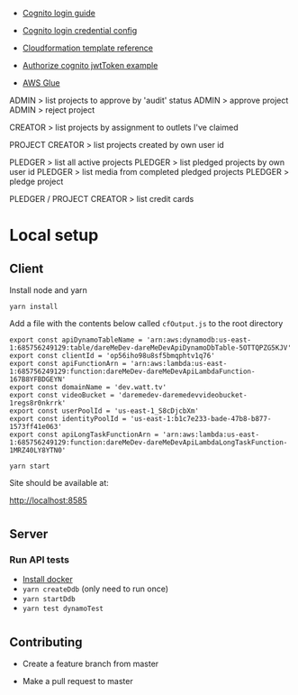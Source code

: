 - [Cognito login guide](https://aws.amazon.com/blogs/developer/authentication-in-the-browser-with-amazon-cognito-and-public-identity-providers/)

- [Cognito login credential config](https://aws.amazon.com/blogs/developer/authentication-in-the-browser-with-amazon-cognito-and-public-identity-providers/)

- [Cloudformation template reference](https://docs.aws.amazon.com/AWSCloudFormation/latest/UserGuide/aws-template-resource-type-ref.html)

- [Authorize cognito jwtToken example](https://stackoverflow.com/a/42405528/1692715)

- [AWS Glue](https://aws.amazon.com/blogs/database/simplify-amazon-dynamodb-data-extraction-and-analysis-by-using-aws-glue-and-amazon-athena/)

ADMIN > list projects to approve by 'audit' status
ADMIN > approve project
ADMIN > reject project

CREATOR > list projects by assignment to outlets I've claimed

PROJECT CREATOR > list projects created by own user id

PLEDGER > list all active projects
PLEDGER > list pledged projects by own user id
PLEDGER > list media from completed pledged projects
PLEDGER > pledge project

PLEDGER / PROJECT CREATOR > list credit cards

# Local setup

## Client

Install node and yarn

`yarn install`

Add a file with the contents below called `cfOutput.js` to the root directory

```
export const apiDynamoTableName = 'arn:aws:dynamodb:us-east-1:685756249129:table/dareMeDev-dareMeDevApiDynamoDbTable-5OTTQPZG5KJV'
export const clientId = 'op56iho98u8sf5bmqphtv1q76'
export const apiFunctionArn = 'arn:aws:lambda:us-east-1:685756249129:function:dareMeDev-dareMeDevApiLambdaFunction-167B8YFBDGEYN'
export const domainName = 'dev.watt.tv'
export const videoBucket = 'daremedev-daremedevvideobucket-1regs8r0nkrrk'
export const userPoolId = 'us-east-1_S8cDjcbXm'
export const identityPoolId = 'us-east-1:b1c7e233-bade-47b8-b877-1573ff41e063'
export const apiLongTaskFunctionArn = 'arn:aws:lambda:us-east-1:685756249129:function:dareMeDev-dareMeDevApiLambdaLongTaskFunction-1MRZ40LY8YTN0'
```

`yarn start`

Site should be available at:

[http://localhost:8585](http://localhost:8585)

#

## Server

### Run API tests

- [Install docker](https://docs.docker.com/v17.09/engine/installation/)
- `yarn createDdb` (only need to run once)
- `yarn startDdb`
- `yarn test dynamoTest`

#

## Contributing

- Create a feature branch from master

- Make a pull request to master
